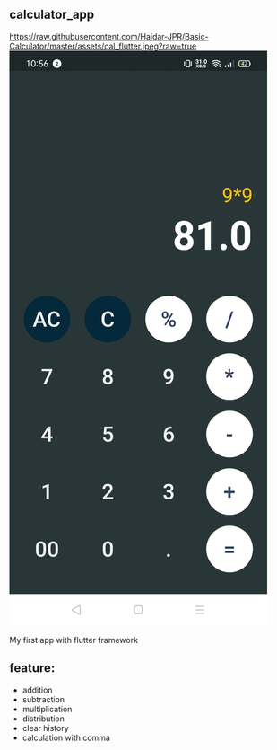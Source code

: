 ## calculator_app

https://raw.githubusercontent.com/Haidar-JPR/Basic-Calculator/master/assets/cal_flutter.jpeg?raw=true
![alt text](https://github.com/Haidar-JPR/Basic-Calculator/blob/master/assets/cal_flutter.jpeg?raw=true)


My first app with flutter framework

## feature: 
- addition
- subtraction
- multiplication
- distribution
- clear history
- calculation with comma
